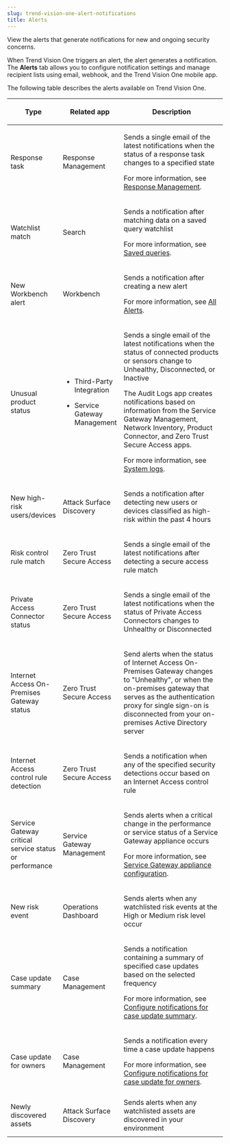 ```yaml
---
slug: trend-vision-one-alert-notifications
title: Alerts
---
```


View the alerts that generate notifications for new and ongoing security concerns.

When Trend Vision One triggers an alert, the alert generates a notification. The **Alerts** tab allows you to configure notification settings and manage recipient lists using email, webhook, and the Trend Vision One mobile app.

The following table describes the alerts available on Trend Vision One.

<table>
<colgroup>
<col style="width: 20%" />
<col style="width: 20%" />
<col style="width: 60%" />
</colgroup>
<thead>
<tr>
<th><p>Type</p></th>
<th><p>Related app</p></th>
<th><p>Description</p></th>
</tr>
</thead>
<tbody>
<tr>
<td><p>Response task</p></td>
<td><p>Response Management</p></td>
<td><p>Sends a single email of the latest notifications when the status of a response task changes to a specified state</p>
<p>For more information, see <a href="trend-vision-one-response-management">Response Management</a>.</p></td>
</tr>
<tr>
<td><p>Watchlist match</p></td>
<td><p>Search</p></td>
<td><p>Sends a notification after matching data on a saved query watchlist</p>
<p>For more information, see <a href="trend-vision-one-saved-queries">Saved queries</a>.</p></td>
</tr>
<tr>
<td><p>New Workbench alert</p></td>
<td><p>Workbench</p></td>
<td><p>Sends a notification after creating a new alert</p>
<p>For more information, see <a href="trend-vision-one-all-alerts">All Alerts</a>.</p></td>
</tr>
<tr>
<td><p>Unusual product status</p></td>
<td><ul>
<li><p>Third-Party Integration</p></li>
<li><p>Service Gateway Management</p></li>
</ul></td>
<td><p>Sends a single email of the latest notifications when the status of connected products or sensors change to Unhealthy, Disconnected, or Inactive</p>
<p>The Audit Logs app creates notifications based on information from the Service Gateway Management, Network Inventory, Product Connector, and Zero Trust Secure Access apps.</p>
<p>For more information, see <a href="trend-vision-one-system-logs">System logs</a>.</p></td>
</tr>
<tr>
<td><p>New high-risk users/devices</p></td>
<td><p>Attack Surface Discovery</p></td>
<td><p>Sends a notification after detecting new users or devices classified as high-risk within the past 4 hours</p></td>
</tr>
<tr>
<td><p>Risk control rule match</p></td>
<td><p>Zero Trust Secure Access</p></td>
<td><p>Sends a single email of the latest notifications after detecting a secure access rule match</p></td>
</tr>
<tr>
<td><p>Private Access Connector status</p></td>
<td><p>Zero Trust Secure Access</p></td>
<td><p>Sends a single email of the latest notifications when the status of Private Access Connectors changes to Unhealthy or Disconnected</p></td>
</tr>
<tr>
<td><p>Internet Access On-Premises Gateway status</p></td>
<td><p>Zero Trust Secure Access</p></td>
<td><p>Send alerts when the status of Internet Access On-Premises Gateway changes to "Unhealthy", or when the on-premises gateway that serves as the authentication proxy for single sign-on is disconnected from your on-premises Active Directory server</p></td>
</tr>
<tr>
<td><p>Internet Access control rule detection</p></td>
<td><p>Zero Trust Secure Access</p></td>
<td><p>Sends a notification when any of the specified security detections occur based on an Internet Access control rule</p></td>
</tr>
<tr>
<td><p>Service Gateway critical service status or performance</p></td>
<td><p>Service Gateway Management</p></td>
<td><p>Sends alerts when a critical change in the performance or service status of a Service Gateway appliance occurs</p>
<p>For more information, see <a href="trend-vision-one-sg-appliance-configuration">Service Gateway appliance configuration</a>.</p></td>
</tr>
<tr>
<td><p>New risk event</p></td>
<td><p>Operations Dashboard</p></td>
<td><p>Sends alerts when any watchlisted risk events at the High or Medium risk level occur</p></td>
</tr>
<tr>
<td><p>Case update summary</p></td>
<td><p>Case Management</p></td>
<td><p>Sends a notification containing a summary of specified case updates based on the selected frequency</p>
<p>For more information, see <a href="trend-vision-one-notification-case-update-summary">Configure notifications for case update summary</a>.</p></td>
</tr>
<tr>
<td><p>Case update for owners</p></td>
<td><p>Case Management</p></td>
<td><p>Sends a notification every time a case update happens</p>
<p>For more information, see <a href="trend-vision-one-notifications-case-update-for-owner">Configure notifications for case update for owners</a>.</p></td>
</tr>
<tr>
<td><p>Newly discovered assets</p></td>
<td><p>Attack Surface Discovery</p></td>
<td>Sends alerts when any watchlisted assets are discovered in your environment</td>
</tr>
</tbody>
</table>
